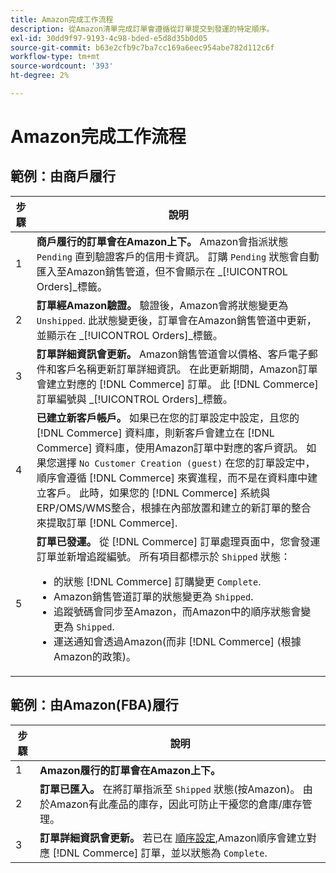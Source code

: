 ```yaml
---
title: Amazon完成工作流程
description: 從Amazon清單完成訂單會遵循從訂單提交到發運的特定順序。
exl-id: 30dd9f97-9193-4c98-bded-e5d8d35b0d05
source-git-commit: b63e2cfb9c7ba7cc169a6eec954abe782d112c6f
workflow-type: tm+mt
source-wordcount: '393'
ht-degree: 2%

---
```


# Amazon完成工作流程

## 範例：由商戶履行

| 步驟 | 說明 |
|----|----|
| 1 | **商戶履行的訂單會在Amazon上下。** Amazon會指派狀態 `Pending` 直到驗證客戶的信用卡資訊。 訂購 `Pending` 狀態會自動匯入至Amazon銷售管道，但不會顯示在 _[!UICONTROL Orders]_標籤。 |
| 2 | **訂單經Amazon驗證。** 驗證後，Amazon會將狀態變更為 `Unshipped`. 此狀態變更後，訂單會在Amazon銷售管道中更新，並顯示在 _[!UICONTROL Orders]_標籤。 |
| 3 | **訂單詳細資訊會更新。** Amazon銷售管道會以價格、客戶電子郵件和客戶名稱更新訂單詳細資訊。 在此更新期間，Amazon訂單會建立對應的 [!DNL Commerce] 訂單。 此 [!DNL Commerce] 訂單編號與 _[!UICONTROL Orders]_標籤。 |
| 4 | **已建立新客戶帳戶。** 如果已在您的訂單設定中設定，且您的 [!DNL Commerce] 資料庫，則新客戶會建立在 [!DNL Commerce] 資料庫，使用Amazon訂單中對應的客戶資訊。 如果您選擇 `No Customer Creation (guest)` 在您的訂單設定中，順序會遵循 [!DNL Commerce] 來賓進程，而不是在資料庫中建立客戶。 此時，如果您的 [!DNL Commerce] 系統與ERP/OMS/WMS整合，根據在內部放置和建立的新訂單的整合來提取訂單 [!DNL Commerce]. |
| 5 | **訂單已發運。** 從 [!DNL Commerce] 訂單處理頁面中，您會發運訂單並新增追蹤編號。 所有項目都標示於 `Shipped` 狀態：<ul><li>的狀態 [!DNL Commerce] 訂購變更 `Complete`.</li><li>Amazon銷售管道訂單的狀態變更為 `Shipped`.</li><li>追蹤號碼會同步至Amazon，而Amazon中的順序狀態會變更為 `Shipped`.</li><li>運送通知會透過Amazon(而非 [!DNL Commerce] (根據Amazon的政策)。 |

## 範例：由Amazon(FBA)履行

| 步驟 | 說明 |
|---|---|
| 1 | **Amazon履行的訂單會在Amazon上下。** |
| 2 | **訂單已匯入。** 在將訂單指派至 `Shipped` 狀態(按Amazon)。 由於Amazon有此產品的庫存，因此可防止干擾您的倉庫/庫存管理。 |
| 3 | **訂單詳細資訊會更新。** 若已在 [順序設定](./order-settings.md),Amazon順序會建立對應 [!DNL Commerce] 訂單，並以狀態為 `Complete`. |
